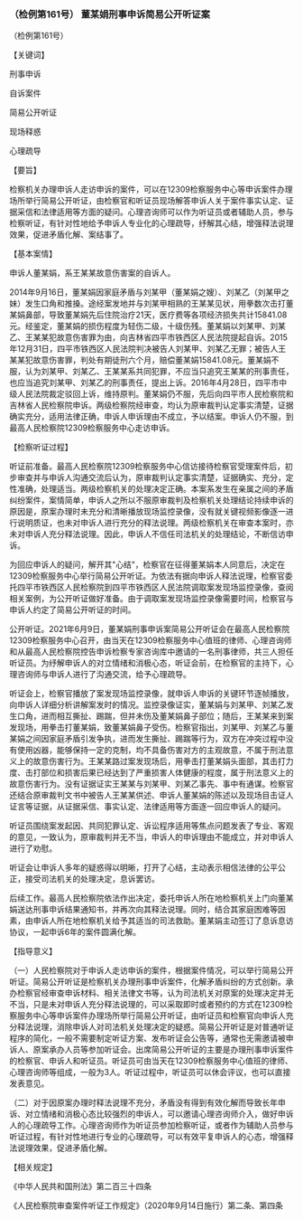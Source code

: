 ### （检例第161号） 董某娟刑事申诉简易公开听证案

（检例第161号）

【关键词】

刑事申诉

自诉案件

简易公开听证

现场释惑

心理疏导

【要旨】

检察机关办理申诉人走访申诉的案件，可以在12309检察服务中心等申诉案件办理场所举行简易公开听证，由检察官和听证员现场解答申诉人关于案件事实认定、证据采信和法律适用等方面的疑问。心理咨询师可以作为听证员或者辅助人员，参与检察听证，有针对性地给予申诉人专业化的心理疏导，纾解其心结，增强释法说理效果，促进矛盾化解、案结事了。

【基本案情】

申诉人董某娟，系王某某故意伤害案的自诉人。

2014年9月16日，董某娟因家庭矛盾与刘某甲（董某娟之嫂）、刘某乙（刘某甲之妹）发生口角和推搡。途经案发地并与刘某甲相熟的王某某见状，用拳数次击打董某娟鼻部，导致董某娟先后住院治疗21天，医疗费等各项经济损失共计15841.08元。经鉴定，董某娟的损伤程度为轻伤二级，十级伤残。董某娟以刘某甲、刘某乙、王某某犯故意伤害罪为由，向吉林省四平市铁西区人民法院提起自诉。2015年12月31日，四平市铁西区人民法院判决被告人刘某甲、刘某乙无罪；被告人王某某犯故意伤害罪，判处有期徒刑六个月，赔偿董某娟15841.08元。董某娟不服，认为刘某甲、刘某乙、王某某系共同犯罪，不应当只追究王某某的刑事责任，也应当追究刘某甲、刘某乙的刑事责任，提出上诉。2016年4月28日，四平市中级人民法院裁定驳回上诉，维持原判。董某娟仍不服，先后向四平市人民检察院和吉林省人民检察院申诉。两级检察院经审查，均认为原审裁判认定事实清楚，证据确实充分，适用法律正确，申诉人申诉理由不成立，予以结案。申诉人仍不服，到最高人民检察院12309检察服务中心走访申诉。

【检察听证过程】

听证前准备。最高人民检察院12309检察服务中心信访接待检察官受理案件后，初步审查并与申诉人沟通交流后认为，原审裁判认定事实清楚，证据确实、充分，定性准确，处理适当。两级检察机关的处理决定正确。本案系发生在亲属之间的矛盾纠纷案件，案情简单，申诉人之所以不服原审裁判及检察机关处理结论持续申诉的原因是，原案办理时未充分和清晰播放现场监控录像，没有就关键视频影像逐一进行说明质证，也未对申诉人进行充分的释法说理。两级检察机关在审查本案时，亦未对申诉人充分释法说理。因此，申诉人不信任司法机关的处理结论，不断信访申诉。

为回应申诉人的疑问，解开其"心结"，检察官在征得董某娟本人同意后，决定在12309检察服务中心举行简易公开听证。为依法有据向申诉人释法说理，检察官委托四平市铁西区人民检察院到四平市铁西区人民法院调取案发现场监控录像，查阅相关案例，为公开听证做好准备。由于调取案发现场监控录像需要时间，检察官与申诉人约定了简易公开听证的时间。

公开听证。2021年6月9日，董某娟刑事申诉案简易公开听证会在最高人民检察院12309检察服务中心召开，由当天在12309检察服务中心值班的律师、心理咨询师和从最高人民检察院控告申诉检察专家咨询库中邀请的一名刑事律师，共三人担任听证员。为纾解申诉人的对立情绪和消极心态，听证会前，在检察官的主持下，心理咨询师与申诉人进行了沟通交流，给予心理疏导。

听证会上，检察官播放了案发现场监控录像，就申诉人申诉的关键环节逐帧播放，向申诉人详细分析讲解案发时的情况。监控录像证实，董某娟与刘某甲、刘某乙发生口角，进而相互撕扯、踢踹，但并未伤及董某娟鼻子部位；随后，王某某来到案发现场，用拳击打董某娟，致董某娟鼻子受伤。检察官指出，刘某甲、刘某乙与董某娟之间因家庭矛盾引发争执，进而发生撕扯、踢踹等行为，双方在冲突过程中没有使用凶器，能够保持一定的克制，均不具备伤害对方的主观故意，不属于刑法意义上的故意伤害行为。王某某路过案发现场后，用拳击打董某娟头面部，其击打力度、击打部位和损害后果已经达到了严重损害人体健康的程度，属于刑法意义上的故意伤害行为。没有证据证实王某某与刘某甲、刘某乙事先、事中有通谋。检察官还结合原审裁判文书中被告人王某某供述、申诉人董某娟的陈述以及现场目击证人证言等证据，从证据采信、事实认定、法律适用等方面逐一回应申诉人的疑问。

听证员围绕案发起因、共同犯罪认定、诉讼程序适用等焦点问题发表了专业、客观的意见，一致认为，原审裁判并无不当，申诉人的申诉理由不能成立，并对申诉人进行了劝慰。

听证会让申诉人多年的疑惑得以明晰，打开了心结，主动表示相信法律的公平公正，接受司法机关的处理决定，息诉罢访。

后续工作。最高人民检察院依法作出决定，委托申诉人所在地检察机关上门向董某娟送达刑事申诉结果通知书，并再次向其释法说理。同时，结合其家庭困难等因素，由申诉人所在地检察机关给予其适当的司法救助。董某娟主动签订了息诉息访协议，一起申诉6年的案件圆满化解。

【指导意义】

（一）人民检察院对于申诉人走访申诉的案件，根据案件情况，可以举行简易公开听证。简易公开听证是检察机关办理刑事申诉案件，化解矛盾纠纷的方式创新。承办检察官经审查申诉材料、相关法律文书等，认为司法机关对原案的处理决定并无不当，只是未对申诉人充分释法说理的，可以采取即时或者预约的方式在12309检察服务中心等申诉案件办理场所举行简易公开听证，由听证员和检察官向申诉人充分释法说理，消除申诉人对司法机关处理决定的疑惑。简易公开听证是对普通听证程序的简化，一般不需要制定听证方案、发布听证会公告等，通常也无需邀请被申诉人、原案承办人员等参加听证会。出席简易公开听证的主要是办理刑事申诉案件的检察官、申诉人和听证员。听证员可由当天在12309检察服务中心值班的律师、心理咨询师等组成，一般为3人。听证过程中，听证员可以休会评议，也可以直接发表意见。

（二）对于因原案办理时释法说理不充分，矛盾没有得到有效化解而导致长年申诉、对立情绪和消极心态比较强烈的申诉人，可以邀请心理咨询师介入，做好申诉人的心理疏导工作。心理咨询师作为听证员参加检察听证，或者作为辅助人员参与听证过程，有针对性地进行专业的心理疏导，可以有效平复申诉人的心态，增强释法说理效果，促进矛盾化解。

【相关规定】

《中华人民共和国刑法》第二百三十四条

《人民检察院审查案件听证工作规定》（2020年9月14日施行）第二条、第四条
